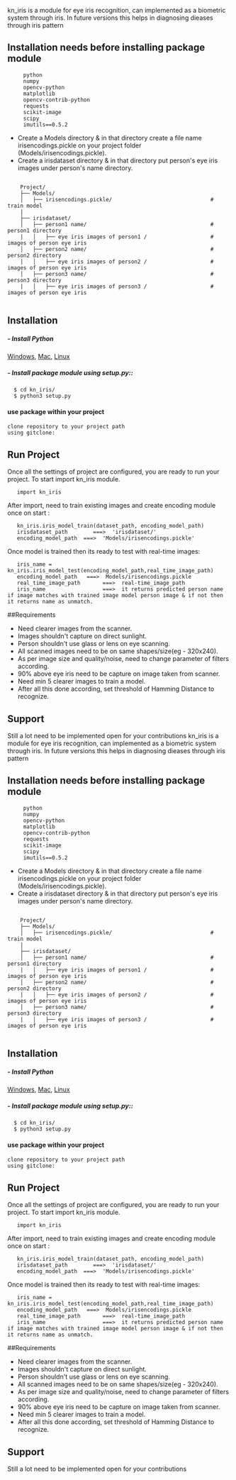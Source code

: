 kn_iris is a module for eye iris recognition, can implemented as a biometric system through iris. In future versions this helps in diagnosing dieases through iris pattern
           
## Installation needs before installing package module 
```
     python 
     numpy
     opencv-python
     matplotlib
     opencv-contrib-python
     requests
     scikit-image
     scipy
     imutils==0.5.2
```  
- Create a Models directory & in that directory create a file name irisencodings.pickle on your project folder (Models/irisencodings.pickle).
- Create a irisdataset directory & in that directory put person's eye iris images under person's name directory.
        
        
```shell

    Project/
    ├── Models/
    │   ├── irisencodings.pickle/                               # train model
    | 
    ├── irisdataset/ 
    │   ├── person1 name/                                       # person1 directory
    |   │   ├── eye iris images of person1 /                    # images of person eye iris
    │   ├── person2 name/                                       # person2 directory
    |   │   ├── eye iris images of person2 /                    # images of person eye iris
    │   ├── person3 name/                                       # person3 directory
    |   │   ├── eye iris images of person3 /                    # images of person eye iris                   
 
```
## Installation

##### - Install Python

[Windows](http://timmyreilly.azurewebsites.net/python-flask-windows-development-environment-setup/), [Mac](http://docpython-guide.org/enlatest/starting/install/osx/), [Linux](https://docs.aws.amazon.com/cli/latest/userguidawscli-install-linux-python.html)


##### - Install package module using setup.py::
  ```
    $ cd kn_iris/ 
    $ python3 setup.py
  ```  
#### use package within your project
    clone repository to your project path
    using gitclone:
    
 
## Run Project

Once all the settings of project are configured, you are ready to run your project. To start import kn_iris module.

```shell
   import kn_iris
```

After import, need to train existing images and create encoding module once on start :

```shell
   kn_iris.iris_model_train(dataset_path, encoding_model_path)
   irisdataset_path        ===>  'irisdataset/'
   encoding_model_path  ===>  'Models/irisencodings.pickle'
```

Once model is trained then its ready to test with real-time images:

```shell
   iris_name = kn_iris.iris_model_test(encoding_model_path,real_time_image_path) 
   encoding_model_path   ===>  Models/irisencodings.pickle
   real_time_image_path       ===>  real-time_image_path
   iris_name                  ===>  it returns predicted person name if image matches with trained image model person image & if not then it returns name as unmatch.
```


##Requirements

  * Need clearer images from the scanner.
  * Images shouldn't capture on direct sunlight.
  * Person shouldn't use glass or lens on eye scanning.
  * All scanned images need to be on same shapes/size(eg - 320x240).
  * As per image size and quality/noise, need to change parameter of filters according.
  * 90% above eye iris need to be capture on image taken from scanner.
  * Need min 5 clearer images to train a model.
  * After all this done according, set threshold of Hamming Distance to recognize.



## Support

Still a lot need to be implemented open for your contributions
kn_iris is a module for eye iris recognition, can implemented as a biometric system through iris. In future versions this helps in diagnosing dieases through iris pattern
           
## Installation needs before installing package module 
```
     python 
     numpy
     opencv-python
     matplotlib
     opencv-contrib-python
     requests
     scikit-image
     scipy
     imutils==0.5.2
```  
- Create a Models directory & in that directory create a file name irisencodings.pickle on your project folder (Models/irisencodings.pickle).
- Create a irisdataset directory & in that directory put person's eye iris images under person's name directory.
        
        
```shell

    Project/
    ├── Models/
    │   ├── irisencodings.pickle/                               # train model
    | 
    ├── irisdataset/ 
    │   ├── person1 name/                                       # person1 directory
    |   │   ├── eye iris images of person1 /                    # images of person eye iris
    │   ├── person2 name/                                       # person2 directory
    |   │   ├── eye iris images of person2 /                    # images of person eye iris
    │   ├── person3 name/                                       # person3 directory
    |   │   ├── eye iris images of person3 /                    # images of person eye iris                   
 
```
## Installation

##### - Install Python

[Windows](http://timmyreilly.azurewebsites.net/python-flask-windows-development-environment-setup/), [Mac](http://docpython-guide.org/enlatest/starting/install/osx/), [Linux](https://docs.aws.amazon.com/cli/latest/userguidawscli-install-linux-python.html)


##### - Install package module using setup.py::
  ```
    $ cd kn_iris/ 
    $ python3 setup.py
  ```  
#### use package within your project
    clone repository to your project path
    using gitclone:
    
 
## Run Project

Once all the settings of project are configured, you are ready to run your project. To start import kn_iris module.

```shell
   import kn_iris
```

After import, need to train existing images and create encoding module once on start :

```shell
   kn_iris.iris_model_train(dataset_path, encoding_model_path)
   irisdataset_path        ===>  'irisdataset/'
   encoding_model_path  ===>  'Models/irisencodings.pickle'
```

Once model is trained then its ready to test with real-time images:

```shell
   iris_name = kn_iris.iris_model_test(encoding_model_path,real_time_image_path) 
   encoding_model_path   ===>  Models/irisencodings.pickle
   real_time_image_path       ===>  real-time_image_path
   iris_name                  ===>  it returns predicted person name if image matches with trained image model person image & if not then it returns name as unmatch.
```


##Requirements

  * Need clearer images from the scanner.
  * Images shouldn't capture on direct sunlight.
  * Person shouldn't use glass or lens on eye scanning.
  * All scanned images need to be on same shapes/size(eg - 320x240).
  * As per image size and quality/noise, need to change parameter of filters according.
  * 90% above eye iris need to be capture on image taken from scanner.
  * Need min 5 clearer images to train a model.
  * After all this done according, set threshold of Hamming Distance to recognize.



## Support

Still a lot need to be implemented open for your contributions
